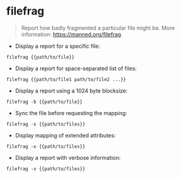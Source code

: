 # filefrag

> Report how badly fragmented a particular file might be.
> More information: <https://manned.org/filefrag>.

- Display a report for a specific file:

`filefrag {{path/to/file}}`

- Display a report for space-separated list of files:

`filefrag {{path/to/file1 path/to/file2 ...}}`

- Display a report using a 1024 byte blocksize:

`filefrag -b {{path/to/file}}`

- Sync the file before requesting the mapping:

`filefrag -s {{path/to/files}}`

- Display mapping of extended attributes:

`filefrag -x {{path/to/files}}`

- Display a report with verbose information:

`filefrag -v {{path/to/files}}`
